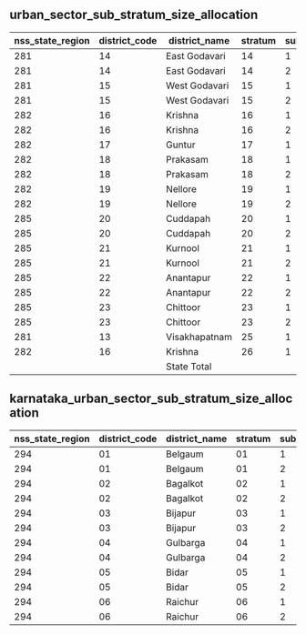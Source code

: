 ## urban_sector_sub_stratum_size_allocation
| nss_state_region | district_code | district_name | stratum | sub_stratum | size_zst | central_sample | state_sample |
|---|---|---|---|---|---|---|---|
| 281 | 14 | East Godavari | 14 | 1 | 432 | 2 | 4 |
| 281 | 14 | East Godavari | 14 | 2 | 2238 | 10 | 20 |
| 281 | 15 | West Godavari | 15 | 1 | 86 | 2 | 4 |
| 281 | 15 | West Godavari | 15 | 2 | 1366 | 6 | 12 |
| 282 | 16 | Krishna | 16 | 1 | 296 | 2 | 4 |
| 282 | 16 | Krishna | 16 | 2 | 1074 | 6 | 12 |
| 282 | 17 | Guntur | 17 | 1 | 2349 | 14 | 28 |
| 282 | 18 | Prakasam | 18 | 1 | 332 | 2 | 4 |
| 282 | 18 | Prakasam | 18 | 2 | 987 | 4 | 8 |
| 282 | 19 | Nellore | 19 | 1 | 181 | 2 | 4 |
| 282 | 19 | Nellore | 19 | 2 | 1298 | 6 | 12 |
| 285 | 20 | Cuddapah | 20 | 1 | 251 | 2 | 4 |
| 285 | 20 | Cuddapah | 20 | 2 | 1447 | 6 | 12 |
| 285 | 21 | Kurnool | 21 | 1 | 240 | 2 | 4 |
| 285 | 21 | Kurnool | 21 | 2 | 1768 | 8 | 16 |
| 285 | 22 | Anantapur | 22 | 1 | 381 | 2 | 4 |
| 285 | 22 | Anantapur | 22 | 2 | 1864 | 8 | 16 |
| 285 | 23 | Chittoor | 23 | 1 | 337 | 2 | 4 |
| 285 | 23 | Chittoor | 23 | 2 | 1525 | 10 | 20 |
| 281 | 13 | Visakhapatnam | 25 | 1 | 3767 | 16 | 32 |
| 282 | 16 | Krishna | 26 | 1 | 1989 | 10 | 20 |
|  |  | State Total |  |  | 26495 | 150 | 300 |
## karnataka_urban_sector_sub_stratum_size_allocation
| nss_state_region | district_code | district_name | stratum | sub_stratum | size_zst | central_sample | state_sample |
|---|---|---|---|---|---|---|---|
| 294 | 01 | Belgaum | 01 | 1 | 830 | 4 | 4 |
| 294 | 01 | Belgaum | 01 | 2 | 1221 | 6 | 6 |
| 294 | 02 | Bagalkot | 02 | 1 | 375 | 2 | 2 |
| 294 | 02 | Bagalkot | 02 | 2 | 593 | 2 | 2 |
| 294 | 03 | Bijapur | 03 | 1 | 294 | 2 | 2 |
| 294 | 03 | Bijapur | 03 | 2 | 496 | 2 | 2 |
| 294 | 04 | Gulbarga | 04 | 1 | 444 | 2 | 2 |
| 294 | 04 | Gulbarga | 04 | 2 | 581 | 2 | 2 |
| 294 | 05 | Bidar | 05 | 1 | 264 | 2 | 2 |
| 294 | 05 | Bidar | 05 | 2 | 230 | 2 | 2 |
| 294 | 06 | Raichur | 06 | 1 | 211 | 2 | 2 |
| 294 | 06 | Raichur | 06 | 2 | 367 | 2 | 2 |
